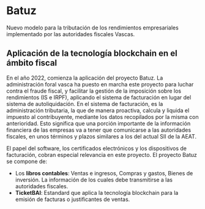 # Batuz

Nuevo modelo para la tributación de los rendimientos empresariales implementado por las autoridades fiscales Vascas.

## Aplicación de la tecnología blockchain en el ámbito fiscal

En el año 2022, comienza la aplicación del proyecto Batuz. La administración foral vasca ha puesto en marcha este proyecto para luchar contra el fraude fiscal, y facilitar la gestión de la imposición sobre los rendimientos (IS e IRPF), aplicando el sistema de facturación en lugar del sistema de autoliquidación. En el sistema de facturación, es la administración tributaria, la que de manera proactiva, calcula y liquida el impuesto al contribuyente, mediante los datos recopilados por la misma con anterioridad. Esto significa que una porción importante de la información financiera de las empresas va a tener que comunicarse a las autoridades fiscales, en unos términos y plazos similares a los del actual SII de la AEAT.

El papel del software, los certificados electrónicos y los dispositivos de facturación, cobran especial relevancia en este proyecto. El proyecto Batuz se compone de:

* Los **libros contables**: Ventas e ingresos, Compras y gastos, Bienes de inversión. La información de los cuales debe transmitirse a las autoridades fiscales.
* **TicketBAI**: Estandard que aplica la tecnología blockchain para la emisión de facturas o justificantes de ventas.

